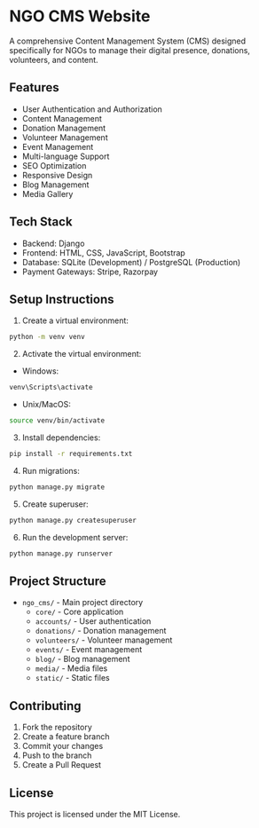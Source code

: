 # NGO CMS Website

A comprehensive Content Management System (CMS) designed specifically for NGOs to manage their digital presence, donations, volunteers, and content.

## Features

- User Authentication and Authorization
- Content Management
- Donation Management
- Volunteer Management
- Event Management
- Multi-language Support
- SEO Optimization
- Responsive Design
- Blog Management
- Media Gallery

## Tech Stack

- Backend: Django
- Frontend: HTML, CSS, JavaScript, Bootstrap
- Database: SQLite (Development) / PostgreSQL (Production)
- Payment Gateways: Stripe, Razorpay

## Setup Instructions

1. Create a virtual environment:
```bash
python -m venv venv
```

2. Activate the virtual environment:
- Windows:
```bash
venv\Scripts\activate
```
- Unix/MacOS:
```bash
source venv/bin/activate
```

3. Install dependencies:
```bash
pip install -r requirements.txt
```

4. Run migrations:
```bash
python manage.py migrate
```

5. Create superuser:
```bash
python manage.py createsuperuser
```

6. Run the development server:
```bash
python manage.py runserver
```

## Project Structure

- `ngo_cms/` - Main project directory
  - `core/` - Core application
  - `accounts/` - User authentication
  - `donations/` - Donation management
  - `volunteers/` - Volunteer management
  - `events/` - Event management
  - `blog/` - Blog management
  - `media/` - Media files
  - `static/` - Static files

## Contributing

1. Fork the repository
2. Create a feature branch
3. Commit your changes
4. Push to the branch
5. Create a Pull Request

## License

This project is licensed under the MIT License. 